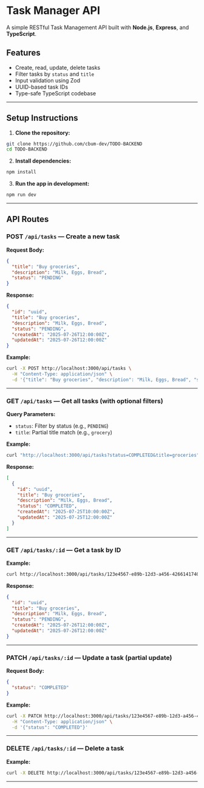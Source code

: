 
# Task Manager API

A simple RESTful Task Management API built with **Node.js**, **Express**, and **TypeScript**.

## Features

- Create, read, update, delete tasks
- Filter tasks by `status` and `title`
- Input validation using Zod
- UUID-based task IDs
- Type-safe TypeScript codebase

---

## Setup Instructions

1. **Clone the repository:**

```bash
git clone https://github.com/cbum-dev/TODO-BACKEND
cd TODO-BACKEND
````

2. **Install dependencies:**

```bash
npm install
```

3. **Run the app in development:**

```bash
npm run dev
```

---

## API Routes

### POST `/api/tasks` — Create a new task

**Request Body:**

```json
{
  "title": "Buy groceries",
  "description": "Milk, Eggs, Bread",
  "status": "PENDING"
}
```

**Response:**

```json
{
  "id": "uuid",
  "title": "Buy groceries",
  "description": "Milk, Eggs, Bread",
  "status": "PENDING",
  "createdAt": "2025-07-26T12:00:00Z",
  "updatedAt": "2025-07-26T12:00:00Z"
}
```

**Example:**

```bash
curl -X POST http://localhost:3000/api/tasks \
  -H "Content-Type: application/json" \
  -d '{"title": "Buy groceries", "description": "Milk, Eggs, Bread", "status": "PENDING"}'
```

---

### GET `/api/tasks` — Get all tasks (with optional filters)

**Query Parameters:**

* `status`: Filter by status (e.g., `PENDING`)
* `title`: Partial title match (e.g., `grocery`)

**Example:**

```bash
curl "http://localhost:3000/api/tasks?status=COMPLETED&title=groceries"
```

**Response:**

```json
[
  {
    "id": "uuid",
    "title": "Buy groceries",
    "description": "Milk, Eggs, Bread",
    "status": "COMPLETED",
    "createdAt": "2025-07-25T10:00:00Z",
    "updatedAt": "2025-07-25T12:00:00Z"
  }
]
```

---

### GET `/api/tasks/:id` — Get a task by ID

**Example:**

```bash
curl http://localhost:3000/api/tasks/123e4567-e89b-12d3-a456-426614174000
```

**Response:**

```json
{
  "id": "uuid",
  "title": "Buy groceries",
  "description": "Milk, Eggs, Bread",
  "status": "PENDING",
  "createdAt": "2025-07-26T12:00:00Z",
  "updatedAt": "2025-07-26T12:00:00Z"
}
```

---

### PATCH `/api/tasks/:id` — Update a task (partial update)

**Request Body:**

```json
{
  "status": "COMPLETED"
}
```

**Example:**

```bash
curl -X PATCH http://localhost:3000/api/tasks/123e4567-e89b-12d3-a456-426614174000 \
  -H "Content-Type: application/json" \
  -d '{"status": "COMPLETED"}'
```

---

### DELETE `/api/tasks/:id` — Delete a task

**Example:**

```bash
curl -X DELETE http://localhost:3000/api/tasks/123e4567-e89b-12d3-a456-426614174000
```

---